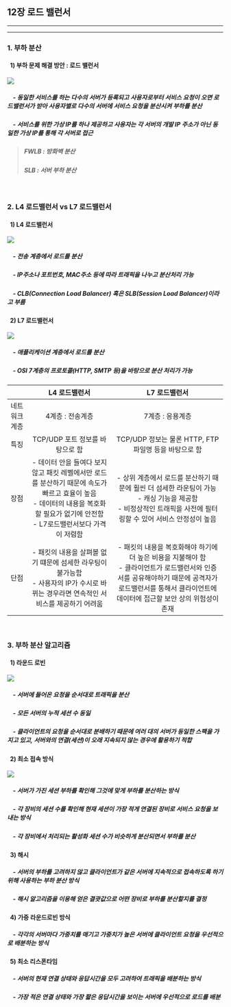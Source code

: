 ## 12장 로드 밸런서
-----------------------------------
-----------------------------------
### 1. 부하 분산 
#### &nbsp; 1) 부하 문제 해결 방안 : 로드 밸런서
<img src = "https://user-images.githubusercontent.com/50273712/140634974-ff0038af-e9b6-48ef-a565-1d454f32377c.png"/>

##### &nbsp; &nbsp;  - 동일한 서비스를 하는 다수의 서버가 등록되고 사용자로부터 서비스 요청이 오면 로드밸런서가 받아 사용자별로 다수의 서버에 서비스 요청을 분산시켜 부하를 분산
##### &nbsp; &nbsp;  - 서비스를 위한 가상 IP를 하나 제공하고 사용자는 각 서버의 개발 IP 주소가 아닌 동일한 가상 IP를 통해 각 서버로 접근
> ##### FWLB : 방화벽 분산
> ##### SLB : 서버 부하 분산

<br>

### 2. L4 로드밸런서 vs L7 로드밸런서
#### &nbsp; 1) L4 로드밸런서
<img src = "https://nesoy.github.io/assets/posts/20180602/5.png" />

##### &nbsp; &nbsp;  - 전송 계층에서 로드를 분산
##### &nbsp; &nbsp;  - IP주소나 포트번호, MAC주소 등에 따라 트래픽을 나누고 분산처리 가능
##### &nbsp; &nbsp;  - CLB(Connection Load Balancer) 혹은 SLB(Session Load Balancer)이라고 부름
#### &nbsp; 2) L7 로드밸런서
<img src = "https://nesoy.github.io/assets/posts/20180602/6.png" />

##### &nbsp; &nbsp;  - 애플리케이션 계층에서 로드를 분산
##### &nbsp; &nbsp;  - OSI 7계층의 프로토콜(HTTP, SMTP 등)을 바탕으로 분산 처리가 가능


|  | L4 로드밸런서 | L7 로드밸런서 |
|:---:|:---:|:---:|
| 네트워크 계층 | 4계층 : 전송계층 | 7계층 : 응용계층 | 
| 특징| TCP/UDP 포트 정보를 바탕으로 함 | TCP/UDP 정보는 물론 HTTP, FTP 파일명 등을 바탕으로 함 | 
| 장점| - 데이터 안을 들여다 보지 않고 패킷 레벨에서만 로드를 분산하기 때문에 속도가 빠르고 효율이 높음 <br> - 데이터의 내용을 복호화할 필요가 없기에 안전함 <br> - L7로드밸런서보다 가격이 저렴함 | - 상위 계층에서 로드를 분산하기 때문에 훨씬 더 섬세한 라운팅이 가능 <br> - 캐싱 기능을 제공함 <br> - 비정상적인 트래픽을 사전에 필터링할 수 있어 서비스 안정성이 높음 | 
| 단점| - 패킷의 내용을 살펴볼 없기 떄문에 섬세한 라우팅이 불가능함 <br> - 사용자의 IP가 수시로 바뀌는 경우라면 연속적인 서비스를 제공하기 어려움| - 패킷의 내용을 복호화해야 하기에 더 높은 비용을 지불해야 함 <br> - 클라이언트가 로드밸런서와 인증서를 공유해야하기 때문에 공격자가 로드밸런서를 통해서 클라이언트에 데이터에 접근할 보안 상의 위험성이 존재 | 
<br>

### 3. 부하 분산 알고리즘
#### &nbsp; 1) 라운드 로빈
<img src = "https://i0.wp.com/nginxstore.com/wp-content/uploads/2023/04/image-14.png?w=685&ssl=1" />

##### &nbsp; &nbsp;  - 서버에 들어온 요청을 순서대로 트래픽을 분산
##### &nbsp; &nbsp;  - 모든 서버의 누적 세션 수 동일
##### &nbsp; &nbsp;  - 클라이언트의 요청을 순서대로 분배하기 때문에 여러 대의 서버가 동일한 스팩을 가지고 있고, 서버와의 연결(세션)이 오래 지속되지 않는 경우에 활용하기 적합
#### &nbsp; 2) 최소 접속 방식
<img src = "https://i0.wp.com/nginxstore.com/wp-content/uploads/2023/04/image-16.png?w=685&ssl=1" />

##### &nbsp; &nbsp;  - 서버가 가진 세션 부하를 확인해 그것에 맞게 부하를 분산하는 방식
##### &nbsp; &nbsp;  - 각 장비의 세션 수를 확인해 현재 세션이 가장 적게 연결된 장비로 서비스 요청을 보내는 방식
##### &nbsp; &nbsp;  - 각 장비에서 처리되는 활성화 세션 수가 비슷하게 분산되면서 부하를 분산
#### &nbsp; 3) 해시
##### &nbsp; &nbsp;  - 서버의 부하를 고려하지 않고 클라이언트가 같은 서버에 지속적으로 접속하도록 하기 위해 사용하는 부하 분산 방식
##### &nbsp; &nbsp;  - 해시 알고리즘을 이용해 얻은 결괏값으로 어떤 장비로 부하를 분산할지를 결정
#### &nbsp; 4) 가중 라운드로빈 방식
##### &nbsp; &nbsp;  - 각각의 서버마다 가중치를 매기고 가중치가 높은 서버에 클라이언트 요청을 우선적으로 배분하는 방식
#### &nbsp; 5) 최소 리스폰타임
##### &nbsp; &nbsp;  - 서버의 현재 연결 상태와 응답시간을 모두 고려하여 트래픽을 배분하는 방식
##### &nbsp; &nbsp;  - 가장 적은 연결 상태와 가장 짧은 응답시간을 보이는 서버에 우선적으로 로드를 배분

 
